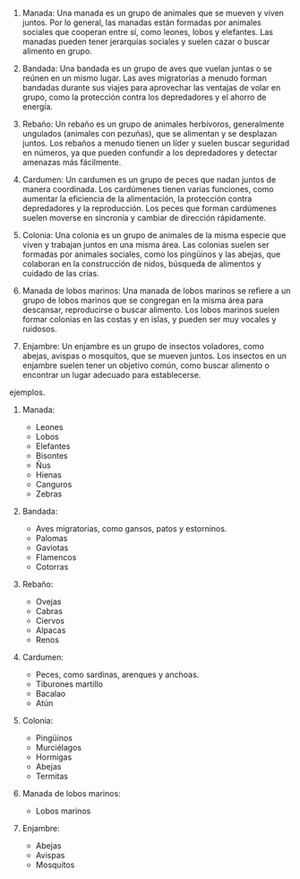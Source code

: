 1. Manada: Una manada es un grupo de animales que se mueven y viven juntos. Por lo general, las manadas están formadas por animales sociales que cooperan entre sí, como leones, lobos y elefantes. Las manadas pueden tener jerarquías sociales y suelen cazar o buscar alimento en grupo.

2. Bandada: Una bandada es un grupo de aves que vuelan juntas o se reúnen en un mismo lugar. Las aves migratorias a menudo forman bandadas durante sus viajes para aprovechar las ventajas de volar en grupo, como la protección contra los depredadores y el ahorro de energía.

3. Rebaño: Un rebaño es un grupo de animales herbívoros, generalmente ungulados (animales con pezuñas), que se alimentan y se desplazan juntos. Los rebaños a menudo tienen un líder y suelen buscar seguridad en números, ya que pueden confundir a los depredadores y detectar amenazas más fácilmente.

4. Cardumen: Un cardumen es un grupo de peces que nadan juntos de manera coordinada. Los cardúmenes tienen varias funciones, como aumentar la eficiencia de la alimentación, la protección contra depredadores y la reproducción. Los peces que forman cardúmenes suelen moverse en sincronía y cambiar de dirección rápidamente.

5. Colonia: Una colonia es un grupo de animales de la misma especie que viven y trabajan juntos en una misma área. Las colonias suelen ser formadas por animales sociales, como los pingüinos y las abejas, que colaboran en la construcción de nidos, búsqueda de alimentos y cuidado de las crías.

6. Manada de lobos marinos: Una manada de lobos marinos se refiere a un grupo de lobos marinos que se congregan en la misma área para descansar, reproducirse o buscar alimento. Los lobos marinos suelen formar colonias en las costas y en islas, y pueden ser muy vocales y ruidosos.

7. Enjambre: Un enjambre es un grupo de insectos voladores, como abejas, avispas o mosquitos, que se mueven juntos. Los insectos en un enjambre suelen tener un objetivo común, como buscar alimento o encontrar un lugar adecuado para establecerse.

ejemplos.
1. Manada:
   - Leones
   - Lobos
   - Elefantes
   - Bisontes
   - Ñus
   - Hienas
   - Canguros
   - Zebras

2. Bandada:
   - Aves migratorias, como gansos, patos y estorninos.
   - Palomas
   - Gaviotas
   - Flamencos
   - Cotorras

3. Rebaño:
   - Ovejas
   - Cabras
   - Ciervos
   - Alpacas
   - Renos

4. Cardumen:
   - Peces, como sardinas, arenques y anchoas.
   - Tiburones martillo
   - Bacalao
   - Atún

5. Colonia:
   - Pingüinos
   - Murciélagos
   - Hormigas
   - Abejas
   - Termitas

6. Manada de lobos marinos:
   - Lobos marinos

7. Enjambre:
   - Abejas
   - Avispas
   - Mosquitos
